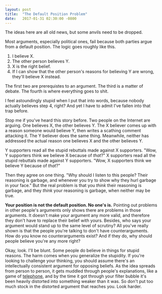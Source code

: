 ```yaml
---
layout: post
title:  "The Default Position Problem"
date:   2017-01-31 02:30:00 -0800
---
```


The ideas here are all old news, but some anvils need to be dropped.

Most arguments, especially political ones, fail because both parties argue from a
default position. The logic goes roughly like this.

1. I believe X.
2. The other person believes Y.
3. X is the right belief.
4. If I can show that the other person's reasons for believing Y are wrong,
they'll believe X instead.

The first two are prerequistes to an argument. The third is a matter of debate.
The fourth is where everything goes to shit.

I feel astoundingly stupid when I put that into words, because nobody actually
believes step 4, right? And yet I have to admit I've fallen into that trap
before.

Stop me if you've heard this story before. Two people on the Internet are arguing.
One believes X, the other believes Y. The X believer comes up with a reason
someone would believe Y, then writes a scathing comment attacking it. The Y
believer does the same thing. Meanwhile, neither has addressed the actual
reason one believes X and the other believes Y.

Y supporters read all the stupid rebuttals made against X
supporters. "Wow, Y supporters think we believe X because of *that*?" X
supporters read all the stupid rebuttals made against Y supporters.
"Wow, X supporters think we believe Y because of *that*?"

Then they agree on one thing. "Why should I listen to this people? Their
reasoning is garbage, and whenever you try to show why they hurl garbage in your
face." But the real problem is that you *think* their reasoning is garbage,
and they *think* your reasoning is garbage, when neither may be true.

**Your position is not the default position. No one's is.**
Pointing out problems in other people's arguments only shows there are problems
in those arguments. It doesn't make your argument any more valid, and therefore
they don't have to replace their belief with yours. Besides, who says your
argument would stand up to the same level of scrutiny? All you've really shown
is that the people you're talking to don't have counterarguments. How do
you know no counterarguments exist? And if they do, why should people believe
you're any more right?

Okay, look. I'll be blunt. Some people do believe in things for stupid reasons.
The harm comes when you generalize the stupidity. If you're looking to challenge
your thinking, you should assume there's an intellectually consistent argument
for opposing beliefs. As the idea spreads from person to person, it gets muddled
through people's explanations, like a game of [telephone](https://en.wikipedia.org/wiki/Chinese_whispers),
and by the time it got through your filter bubble it's been heavily distorted
into something weaker than it was. So don't put too much stock in the
distorted argument that reaches you. Look harder.

